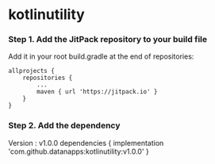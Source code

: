 # kotlinutility


### Step 1. Add the JitPack repository to your build file
Add it in your root build.gradle at the end of repositories:

	allprojects {
		repositories {
			...
			maven { url 'https://jitpack.io' }
		}
	}
  
### Step 2. Add the dependency
Version : v1.0.0
	dependencies {
	        implementation 'com.github.datanapps:kotlinutility:v1.0.0'
	}
